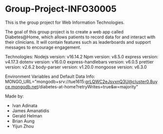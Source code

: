 # Group-Project-INFO30005

This is the group project for Web Information Technologies.

The goal of this group project is to create a web app called Diabetes@Home, which allows patients to record data for and interact with their clinicians. It will contain features such as leaderboards and support messages to encourage engagement.

Technologies: 
Nodejs version: v16.14.2
Npm version: v8.5.0
express version: v4.17.3
dotenv version: v16.0.0
express-handlebars version: v6.0.5
prettier version: v2.6.2
body-parser version: v1.20.0
mongoose version: v6.3.0

Environment Variables and Default Data Info: 
MONGO_URL="mongodb+srv://tue1615:grLQWC2eJsvxnQ3U@cluster0.8uyce.mongodb.net/diabetes-at-home?retryWrites=true&w=majority"

Made by:
* Ivan Adinata
* James Amanatidis
* Gerald Helman
* Brian Aung
* Yijun Zhou
